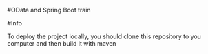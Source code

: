 #OData and Spring Boot train

#Info

To deploy the project locally, you should clone this repository to you computer and then build it with maven

